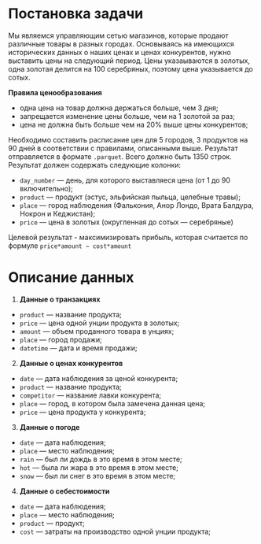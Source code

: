# Постановка задачи

Мы являемся управляющим сетью магазинов, которые продают различные товары в разных городах. Основываясь на имеющихся исторических данных о наших ценах и ценах конкурентов, нужно выставить цены на следующий период. Цены указаываются в золотых, одна золотая делится на 100 серебряных, поэтому цена указывается до сотых.

**Правила ценообразования**
- одна цена на товар должна держаться больше, чем 3 дня;
- запрещается изменение цены больше, чем на 1 золотой за раз;
- цена не должна быть больше чем на 20% выше цены конкурентов;

Необходимо составить расписание цен для 5 городов, 3 продуктов на 90 дней в соответствии с правилами, описанными выше. Результат отправляется в формате ```.parquet```. Всего должно быть 1350 строк. Результат должен содержать следующие колонки:

- ```day_number``` — день, для которого выставляеся цена (от 1 до 90 включительно);
- ```product``` — продукт (эстус, эльфийская пыльца, целебные травы);
- ```place``` — город наблюдения (Фалькония, Анор Лондо, Врата Балдура, Нокрон и Кеджистан);
- ```price``` — цена в золотых (округленная до сотых — серебряные)

Целевой результат - максимизировать прибыль, которая считается по формуле ```price*amount − cost*amount```

# Описание данных
1) **Данные о транзакциях**
- ```product``` — название продукта;
- ```price``` — цена одной унции продукта в золотых;
- ```amount``` — объем проданного товара в унциях;
- ```place``` — город продажи;
- ```datetime``` — дата и время продажи;
2) **Данные о ценах конкурентов**
- ```date``` — дата наблюдения за ценой конкурента;
- ```product``` — название продукта;
- ```competitor``` — название лавки конкурента;
- ```place``` — город, в котором была замечена данная цена;
- ```price``` — цена продукта у конкурента;
3) **Данные о погоде**
- ```date``` — дата наблюдения;
- ```place``` — место наблюдения;
- ```rain``` — был ли дождь в это время в этом месте;
- ```hot``` — была ли жара в это время в этом месте;
- ```snow``` — был ли снег в это время в этом месте;
4) **Данные о себестоимости**
- ```date``` — дата наблюдения;
- ```place``` — место наблюдения;
- ```product``` — продукт;
- ```cost``` — затраты на производство одной унции продукта;



